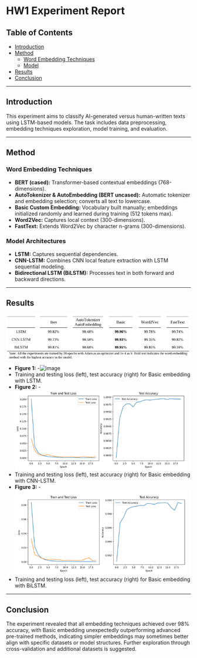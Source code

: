 # HW1 Experiment Report

## Table of Contents
- [Introduction](#introduction)
- [Method](#method)
  - [Word Embedding Techniques](#word-embedding-techniques)
  - [Model](#model)
- [Results](#results)
- [Conclusion](#conclusion)

---

## Introduction
This experiment aims to classify AI-generated versus human-written texts using LSTM-based models. The task includes data preprocessing, embedding techniques exploration, model training, and evaluation.

---

## Method
### Word Embedding Techniques
- **BERT (cased):** Transformer-based contextual embeddings (768-dimensions).
- **AutoTokenizer & AutoEmbedding (BERT uncased):** Automatic tokenizer and embedding selection; converts all text to lowercase.
- **Basic Custom Embedding:** Vocabulary built manually; embeddings initialized randomly and learned during training (512 tokens max).
- **Word2Vec:** Captures local context (300-dimensions).
- **FastText:** Extends Word2Vec by character n-grams (300-dimensions).

### Model Architectures
- **LSTM:** Captures sequential dependencies.
- **CNN-LSTM:** Combines CNN local feature extraction with LSTM sequential modeling.
- **Bidirectional LSTM (BiLSTM):** Processes text in both forward and backward directions.

---

## Results
![image](https://github.com/kailee0422/RNN-Transformer/blob/main/HW1/picture/Table1.png)

- **Figure 1:**
-![image](https://github.2com/kailee0422/RNN-Transformer/blob/main/HW1/picture/Figure1.png)
- Training and testing loss (left), test accuracy (right) for Basic embedding with LSTM.
- **Figure 2:**
-![image](https://github.com/kailee0422/RNN-Transformer/blob/main/HW1/picture/Figure2.png)
- Training and testing loss (left), test accuracy (right) for Basic embedding with CNN-LSTM.
- **Figure 3:**
-![image](https://github.com/kailee0422/RNN-Transformer/blob/main/HW1/picture/Figure3.png)
- Training and testing loss (left), test accuracy (right) for Basic embedding with BiLSTM.

---

## Conclusion
The experiment revealed that all embedding techniques achieved over 98% accuracy, with Basic embedding unexpectedly outperforming advanced pre-trained methods, indicating simpler embeddings may sometimes better align with specific datasets or model structures. Further exploration through cross-validation and additional datasets is suggested.

